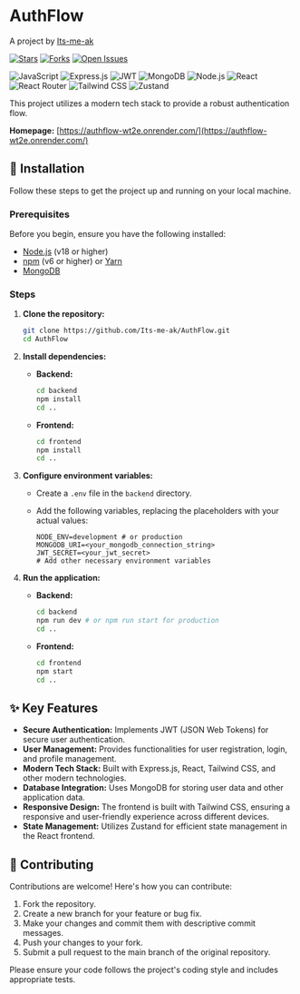 # AuthFlow

A project by [Its-me-ak](https://github.com/Its-me-ak)

[![Stars](https://img.shields.io/github/stars/Its-me-ak/AuthFlow?style=social)](https://github.com/Its-me-ak/AuthFlow)
[![Forks](https://img.shields.io/github/forks/Its-me-ak/AuthFlow?style=social)](https://github.com/Its-me-ak/AuthFlow)
[![Open Issues](https://img.shields.io/github/issues/Its-me-ak/AuthFlow)](https://github.com/Its-me-ak/AuthFlow/issues)

<!-- Badges for tech stack -->
![JavaScript](https://img.shields.io/badge/JavaScript-%23F7DF1E.svg?style=for-the-badge&logo=javascript&logoColor=black)
![Express.js](https://img.shields.io/badge/Express.js-%23404d59.svg?style=for-the-badge)
![JWT](https://img.shields.io/badge/JWT-black?style=for-the-badge&logo=JSON%20web%20tokens)
![MongoDB](https://img.shields.io/badge/MongoDB-%234EA94B.svg?style=for-the-badge&logo=mongodb&logoColor=white)
![Node.js](https://img.shields.io/badge/Node.js-%23339933.svg?style=for-the-badge&logo=node.js&logoColor=white)
![React](https://img.shields.io/badge/React-%2320232a.svg?style=for-the-badge&logo=react&logoColor=%2361DAFB)
![React Router](https://img.shields.io/badge/React_Router-CA4245?style=for-the-badge&logo=react-router&logoColor=white)
![Tailwind CSS](https://img.shields.io/badge/Tailwind_CSS-%2338B2AC.svg?style=for-the-badge&logo=tailwind-css&logoColor=white)
![Zustand](https://img.shields.io/badge/Zustand-black?style=for-the-badge&logo=zustand&logoColor=white)

This project utilizes a modern tech stack to provide a robust authentication flow.

**Homepage:** [https://authflow-wt2e.onrender.com/](https://authflow-wt2e.onrender.com/)

## 🚀 Installation

Follow these steps to get the project up and running on your local machine.

### Prerequisites

Before you begin, ensure you have the following installed:

*   [Node.js](https://nodejs.org/en/) (v18 or higher)
*   [npm](https://www.npmjs.com/) (v6 or higher) or [Yarn](https://yarnpkg.com/)
*   [MongoDB](https://www.mongodb.com/)

### Steps

1.  **Clone the repository:**

    ```bash
    git clone https://github.com/Its-me-ak/AuthFlow.git
    cd AuthFlow
    ```

2.  **Install dependencies:**

    *   **Backend:**

        ```bash
        cd backend
        npm install
        cd ..
        ```

    *   **Frontend:**

        ```bash
        cd frontend
        npm install
        cd ..
        ```

3.  **Configure environment variables:**

    *   Create a `.env` file in the `backend` directory.
    *   Add the following variables, replacing the placeholders with your actual values:

        ```
        NODE_ENV=development # or production
        MONGODB_URI=<your_mongodb_connection_string>
        JWT_SECRET=<your_jwt_secret>
        # Add other necessary environment variables
        ```

4.  **Run the application:**

    *   **Backend:**

        ```bash
        cd backend
        npm run dev # or npm run start for production
        cd ..
        ```

    *   **Frontend:**

        ```bash
        cd frontend
        npm start
        cd ..
        ```

## ✨ Key Features

*   **Secure Authentication:** Implements JWT (JSON Web Tokens) for secure user authentication.
*   **User Management:** Provides functionalities for user registration, login, and profile management.
*   **Modern Tech Stack:** Built with Express.js, React, Tailwind CSS, and other modern technologies.
*   **Database Integration:** Uses MongoDB for storing user data and other application data.
*   **Responsive Design:** The frontend is built with Tailwind CSS, ensuring a responsive and user-friendly experience across different devices.
*   **State Management:** Utilizes Zustand for efficient state management in the React frontend.

## 🤝 Contributing

Contributions are welcome! Here's how you can contribute:

1.  Fork the repository.
2.  Create a new branch for your feature or bug fix.
3.  Make your changes and commit them with descriptive commit messages.
4.  Push your changes to your fork.
5.  Submit a pull request to the main branch of the original repository.

Please ensure your code follows the project's coding style and includes appropriate tests.
```
